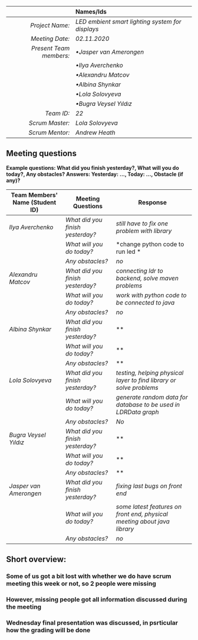 |                          | **Names/Ids**       |
|-------------------------:|:--------------------|
| *Project Name:*          |*LED embient smart lighting system for displays*          |
| *Meeting Date:*          |*02.11.2020*           |
| *Present Team members:*  |*•Jasper van Amerongen*|
|                          |*•Ilya Averchenko*     |
|                          |*•Alexandru Matcov*    |
|                          |*•Albina Shynkar*      |
|                          |*•Lola Solovyeva*      |
|                          |*•Bugra Veysel Yıldız* |
| *Team ID:*               |*22*                   |
| *Scrum  Master:*         |*Lola Solovyeva*  |
| *Scrum  Mentor:*         |*Andrew Heath*         |
 
## Meeting questions

**Example questions: What did you finish yesterday?, What will you do today?, Any obstacles?   Answers: Yesterday: ..., Today: ..., Obstacle (if any)?**

| **Team Members' Name (Student ID)**   | **Meeting Questions**          | **Response**                                    |
|---------------------------------------|--------------------------------|-------------------------------------------------|
| *Ilya Averchenko*                     |*What did you finish yesterday?*|*still have to fix one problem with library*     |
|                                       |*What will you do today?*       |*change python code to run led *                      |
|                                       |*Any obstacles?*                |*no*                                             |
| *Alexandru Matcov*                    |*What did you finish yesterday?*|*connecting ldr to backend, solve maven problems*              |
|                                       |*What will you do today?*       |*work with python code to be connected to java*              |
|                                       |*Any obstacles?*                |*no*                                             |
| *Albina Shynkar*                      |*What did you finish yesterday?*|** |
|                                       |*What will you do today?*       |**   |
|                                       |*Any obstacles?*                |**                                 |
| *Lola Solovyeva*                      |*What did you finish yesterday?*|*testing, helping physical layer to find library or solve problems*      |
|                                       |*What will you do today?*       |*generate random data for database to be used in LDRData graph*                      |
|                                       |*Any obstacles?*                |*No*                                 |
| *Bugra Veysel Yıldız*                 |*What did you finish yesterday?*|**  |
|                                       |*What will you do today?*       |**                      |
|                                       |*Any obstacles?*                |**                                             |
| *Jasper van Amerongen*                |*What did you finish yesterday?*|*fixing last bugs on front end*|                               
|                                       |*What will you do today?*       |*some latest features on front end, physical meeting about java library*                      |
|                                       |*Any obstacles?*                |*no*                                             |


## Short overview:

### Some of us got a bit lost with whether we do have scrum meeting this week or not, so 2 people were missing
### However, missing people got all information discussed during the meeting
### Wednesday final presentation was discussed, in psrticular how the grading will be done